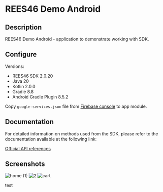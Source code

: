 # REES46 Demo Android

## Description

REES46 Demo Android - application to demonstrate working with SDK.

## Configure

Versions:
- REES46 SDK 2.0.20
- Java 20
- Kotlin 2.0.0
- Gradle 8.8
- Android Gradle Plugin 8.5.2

Copy `google-services.json` file from [Firebase console](https://console.firebase.google.com/u/0/) to app module.

## Documentation

For detailed information on methods used from the SDK, please refer to the documentation available at the following link:

[Official API references](https://reference.api.rees46.com/#introduction)

## Screenshots

![home (1)](https://github.com/user-attachments/assets/2d16d6f6-d821-442e-b850-1b6ed1b8dbf4)
![2](https://github.com/user-attachments/assets/b7994bb1-5aa0-4178-a257-bab0f740145b)
![cart](https://github.com/user-attachments/assets/37a21ca8-904b-4819-859f-93643968634a)

test